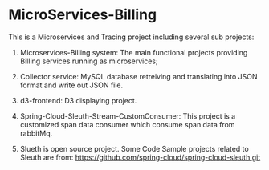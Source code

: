 # MicroServices-Billing

This is a Microservices and Tracing project including several sub projects:

1. Microservices-Billing system: The main functional projects providing Billing services running as  microservices;

2. Collector service: MySQL database retreiving and translating into JSON format and write out JSON file.

3. d3-frontend: D3 displaying project. 

4. Spring-Cloud-Sleuth-Stream-CustomConsumer: This project is a customized span data consumer which consume span data from rabbitMq. 

5. Slueth is open source project. Some Code Sample projects related to Sleuth are from: https://github.com/spring-cloud/spring-cloud-sleuth.git 